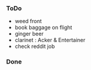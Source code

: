 ### ToDo
* weed front
* book baggage on flight
* ginger beer
* clarinet : Acker & Entertainer
* check reddit job

### Done
